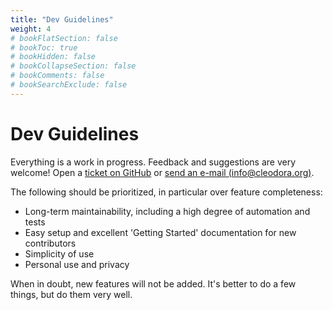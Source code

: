 ```yaml
---
title: "Dev Guidelines"
weight: 4
# bookFlatSection: false
# bookToc: true
# bookHidden: false
# bookCollapseSection: false
# bookComments: false
# bookSearchExclude: false
---
```


# Dev Guidelines

Everything is a work in progress. Feedback and suggestions are very welcome!
Open a [ticket on
GitHub](https://github.com/cleodora-forecasting/cleodora/issues) or [send an
e-mail (info@cleodora.org)](mailto:info@cleodora.org).

The following should be prioritized, in particular over feature completeness:

* Long-term maintainability, including a high degree of automation and tests
* Easy setup and excellent 'Getting Started' documentation for new contributors
* Simplicity of use
* Personal use and privacy

When in doubt, new features will not be added. It's better to do a few things,
but do them very well.

